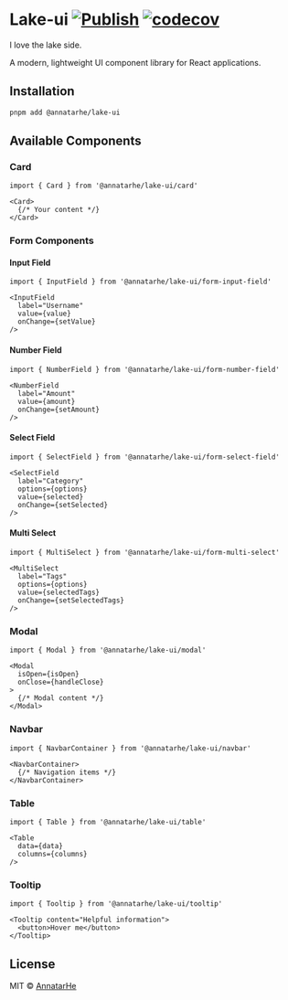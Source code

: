 # Lake-ui [![Publish](https://github.com/AnnatarHe/lake-ui/actions/workflows/publish.yaml/badge.svg)](https://github.com/AnnatarHe/lake-ui/actions/workflows/publish.yaml) [![codecov](https://codecov.io/gh/AnnatarHe/lake-ui/graph/badge.svg?token=T9HO7II4PJ)](https://codecov.io/gh/AnnatarHe/lake-ui)

I love the lake side.

A modern, lightweight UI component library for React applications.

## Installation

```bash
pnpm add @annatarhe/lake-ui
```

## Available Components

### Card
```tsx
import { Card } from '@annatarhe/lake-ui/card'

<Card>
  {/* Your content */}
</Card>
```

### Form Components

#### Input Field
```tsx
import { InputField } from '@annatarhe/lake-ui/form-input-field'

<InputField 
  label="Username"
  value={value}
  onChange={setValue}
/>
```

#### Number Field
```tsx
import { NumberField } from '@annatarhe/lake-ui/form-number-field'

<NumberField 
  label="Amount"
  value={amount}
  onChange={setAmount}
/>
```

#### Select Field
```tsx
import { SelectField } from '@annatarhe/lake-ui/form-select-field'

<SelectField 
  label="Category"
  options={options}
  value={selected}
  onChange={setSelected}
/>
```

#### Multi Select
```tsx
import { MultiSelect } from '@annatarhe/lake-ui/form-multi-select'

<MultiSelect 
  label="Tags"
  options={options}
  value={selectedTags}
  onChange={setSelectedTags}
/>
```

### Modal
```tsx
import { Modal } from '@annatarhe/lake-ui/modal'

<Modal
  isOpen={isOpen}
  onClose={handleClose}
>
  {/* Modal content */}
</Modal>
```

### Navbar
```tsx
import { NavbarContainer } from '@annatarhe/lake-ui/navbar'

<NavbarContainer>
  {/* Navigation items */}
</NavbarContainer>
```

### Table
```tsx
import { Table } from '@annatarhe/lake-ui/table'

<Table
  data={data}
  columns={columns}
/>
```

### Tooltip
```tsx
import { Tooltip } from '@annatarhe/lake-ui/tooltip'

<Tooltip content="Helpful information">
  <button>Hover me</button>
</Tooltip>
```

## License

MIT © [AnnatarHe](https://github.com/AnnatarHe)
